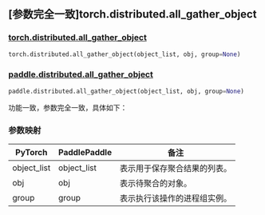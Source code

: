 ## [参数完全一致]torch.distributed.all_gather_object

### [torch.distributed.all_gather_object](https://pytorch.org/docs/stable/distributed.html?highlight=all_gather_object#torch.distributed.all_gather_object)

```python
torch.distributed.all_gather_object(object_list, obj, group=None)
```

### [paddle.distributed.all_gather_object](https://www.paddlepaddle.org.cn/documentation/docs/zh/api/paddle/distributed/all_gather_object_cn.html)

```python
paddle.distributed.all_gather_object(object_list, obj, group=None)
```

功能一致，参数完全一致，具体如下：

### 参数映射

| PyTorch  | PaddlePaddle | 备注                                          |
| -------- | ------------ | --------------------------------------------- |
| object_list   | object_list       | 表示用于保存聚合结果的列表。                           |
| obj      | obj          | 表示待聚合的对象。                  |
| group    | group        | 表示执行该操作的进程组实例。                            |
